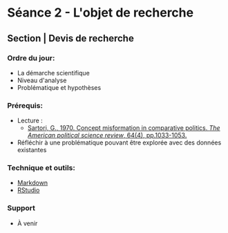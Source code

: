 # Séance 2 - L'objet de recherche
## Section | Devis de recherche

### Ordre du jour:
- La démarche scientifique
- Niveau d'analyse
- Problématique et hypothèses

### Prérequis:
- Lecture :
    - [Sartori, G., 1970. Concept misformation in comparative politics. *The American political science review*, 64(4), pp.1033-1053.](http://us.corwin.com/sites/default/files/upm-binaries/24809_Ch_02.pdf)
- Réfléchir à une problématique pouvant être explorée avec des données existantes

### Technique et outils:
- [Markdown](https://guides.github.com/features/mastering-markdown/)
- [RStudio](https://rstudio.com/products/rstudio/)

### Support
- À venir
